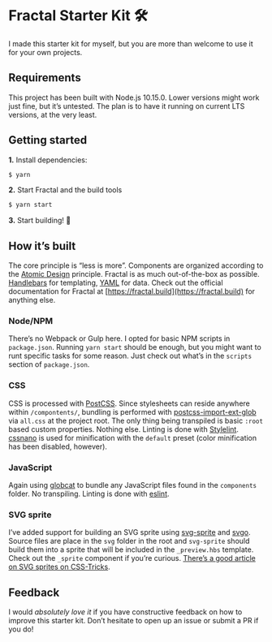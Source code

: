 # Fractal Starter Kit 🛠

I made this starter kit for myself, but you are more than welcome to use it for your own projects.

## Requirements

This project has been built with Node.js 10.15.0. Lower versions might work just fine, but it’s untested. The plan is to have it running on current LTS versions, at the very least.

## Getting started

**1.** Install dependencies:

```bash
$ yarn
```

**2.** Start Fractal and the build tools

```bash
$ yarn start
```

**3.** Start building! 🔨

## How it’s built

The core principle is “less is more”. Components are organized according to the [Atomic Design](http://atomicdesign.bradfrost.com) principle. Fractal is as much out-of-the-box as possible. [Handlebars](https://handlebarsjs.com) for templating, [YAML](http://yaml.org) for data. Check out the official documentation for Fractal at [https://fractal.build](https://fractal.build) for anything else.

### Node/NPM

There’s no Webpack or Gulp here. I opted for basic NPM scripts in `package.json`. Running `yarn start` should be enough, but you might want to runt specific tasks for some reason. Just check out what’s in the `scripts` section of `package.json`.

### CSS

CSS is processed with [PostCSS](https://postcss.org). Since stylesheets can reside anywhere within `/compontents/`, bundling is performed with [postcss-import-ext-glob](https://www.npmjs.com/package/postcss-import-ext-glob) via `all.css` at the project root. The only thing being transpiled is basic `:root` based custom properties. Nothing else. Linting is done with [Stylelint](https://stylelint.io). [cssnano](https://cssnano.co) is used for minification with the `default` preset (color minification has been disabled, however).

### JavaScript

Again using [globcat](https://www.npmjs.com/package/globcat) to bundle any JavaScript files found in the `components` folder. No transpiling. Linting is done with [eslint](https://eslint.org).

### SVG sprite

I’ve added support for building an SVG sprite using [svg-sprite](https://github.com/jkphl/svg-sprite) and [svgo](https://github.com/svg/svgo). Source files are place in the `svg` folder in the root and `svg-sprite` should build them into a sprite that will be included in the `_preview.hbs` template. Check out the `_sprite` component if you’re curious. [There’s a good article on SVG sprites on CSS-Tricks](https://css-tricks.com/svg-sprites-use-better-icon-fonts/).

## Feedback

I would _absolutely love it_ if you have constructive feedback on how to improve this starter kit. Don’t hesitate to open up an issue or submit a PR if you do!
